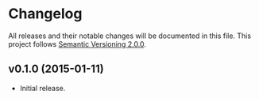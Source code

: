 # Changelog

All releases and their notable changes will be documented in this file. This project follows [Semantic Versioning 2.0.0](http://semver.org).

## v0.1.0 (2015-01-11)

- Initial release.
